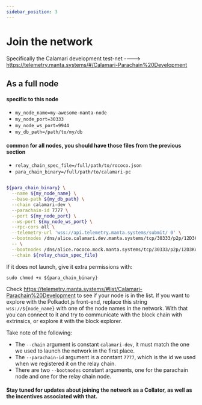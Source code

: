 ```yaml
---
sidebar_position: 3
---
```


# Join the network

Specifically the Calamari development test-net ----> https://telemetry.manta.systems/#/Calamari-Parachain%20Development

## As a full node

#### specific to this node
  - ``my_node_name=my-awesome-manta-node``
  - ``my_node_port=30333``
  - ``my_node_ws_port=9944``
  - ``my_db_path=/path/to/my/db``

#### common for all nodes, you should have those files from the previous section
  - ``relay_chain_spec_file=/full/path/to/rococo.json``
  - ``para_chain_binary=/full/path/to/calamari-pc``

```bash

${para_chain_binary} \
  --name ${my_node_name} \
  --base-path ${my_db_path} \
  --chain calamari-dev \
  --parachain-id 7777 \
  --port ${my_node_port} \
  --ws-port ${my_node_ws_port} \
  --rpc-cors all \
  --telemetry-url 'wss://api.telemetry.manta.systems/submit/ 0' \
  --bootnodes /dns/alice.calamari.dev.manta.systems/tcp/30333/p2p/12D3KooWHPLqWuSDzVgMLor9DVcwoSxV27pKVqzuFcEH2ogyLNBu \
  -- \
  --bootnodes /dns/alice.rococo.mock.manta.systems/tcp/30333/p2p/12D3KooWJMcEQUbxq2CE1qoCqHCWxqjBfnpfeBCyqqrHBABJKbVr \
  --chain ${relay_chain_spec_file}
```
  If it does not launch, give it extra permissions with:
  
  ``sudo chmod +x ${para_chain_binary}``

Check https://telemetry.manta.systems/#list/Calamari-Parachain%20Development to see if your node is in the list.
If you want to explore with the Polkadot.js front-end, replace this string ``wss://${node_name}`` with one of the node names in the network.
With that you can connect to it and try to communicate with the block chain with extrinsics, or explore it with the block explorer.

Take note of the following:
- The ``--chain`` argument is constant ``calamari-dev``, it must match the one we used to launch the network in the first place.
- The ``--parachain-id`` argument is a constant ``7777``, which is the id we used when we registered it on the relay chain.
- There are two ``--bootnodes`` constant arguments, one for the parachain node and one for the relay chain node.

#### Stay tuned for updates about joining the network as a Collator, as well as the incentives associated with that.